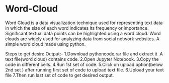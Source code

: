 # Word-Cloud
Word Cloud is a data visualization technique used for representing text data in which the size of each word indicates its frequency or importance. Significant textual data points can be highlighted using a word cloud. Word clouds are widely used for analyzing data from social network websites.
A simple word cloud made using python.

Steps to get desire Output:-
1.Download pythoncode.rar file and extract it .A text file(word cloud) contains code.
2.Open Jupyter Notebook.
3.Copy the code in different cells.
4.Run 1st set of code. 
5.Click on upload option(below 2nd set ) after running first set of code to upload text file.
6.Upload your text file
7.Then run last set of code to get desired output.
